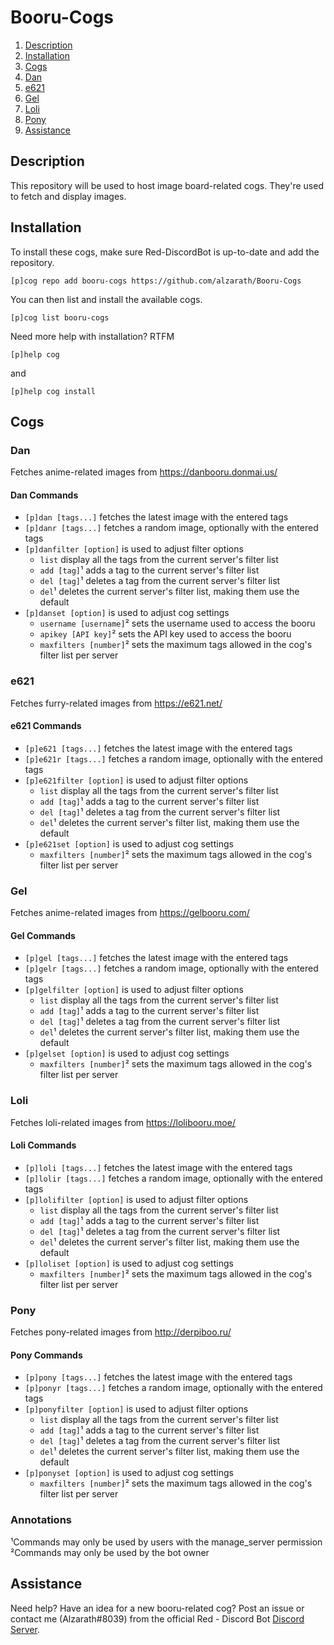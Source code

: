 # Booru-Cogs

1. [Description](#description)
2. [Installation](#installation)
3. [Cogs](#cogs)
  1. [Dan](#dan)
  2. [e621](#e621)
  3. [Gel](#gel)
  4. [Loli](#loli)
  5. [Pony](#pony)
4. [Assistance](#assistance)

## Description
This repository will be used to host image board-related cogs. They're used to
fetch and display images.

## Installation
To install these cogs, make sure Red-DiscordBot is up-to-date and add the
repository.

```
[p]cog repo add booru-cogs https://github.com/alzarath/Booru-Cogs
```

You can then list and install the available cogs.

```
[p]cog list booru-cogs
```

Need more help with installation? RTFM

```
[p]help cog
```

and

```
[p]help cog install
```

## Cogs
### Dan
Fetches anime-related images from <https://danbooru.donmai.us/>

#### Dan Commands
- `[p]dan [tags...]` fetches the latest image with the entered tags
- `[p]danr [tags...]` fetches a random image, optionally with the entered tags
- `[p]danfilter [option]` is used to adjust filter options
  - `list` display all the tags from the current server's filter list
  - `add [tag]`¹ adds a tag to the current server's filter list
  - `del [tag]`¹ deletes a tag from the current server's filter list
  - `del`¹ deletes the current server's filter list, making them use the default
- `[p]danset [option]` is used to adjust cog settings
  - `username [username]`² sets the username used to access the booru
  - `apikey [API key]`² sets the API key used to access the booru
  - `maxfilters [number]`² sets the maximum tags allowed in the cog's filter
    list per server

### e621
Fetches furry-related images from <https://e621.net/>

#### e621 Commands
- `[p]e621 [tags...]` fetches the latest image with the entered tags
- `[p]e621r [tags...]` fetches a random image, optionally with the entered tags
- `[p]e621filter [option]` is used to adjust filter options
  - `list` display all the tags from the current server's filter list
  - `add [tag]`¹ adds a tag to the current server's filter list
  - `del [tag]`¹ deletes a tag from the current server's filter list
  - `del`¹ deletes the current server's filter list, making them use the default
- `[p]e621set [option]` is used to adjust cog settings
  - `maxfilters [number]`² sets the maximum tags allowed in the cog's filter
    list per server

### Gel
Fetches anime-related images from <https://gelbooru.com/>

#### Gel Commands
- `[p]gel [tags...]` fetches the latest image with the entered tags
- `[p]gelr [tags...]` fetches a random image, optionally with the entered tags
- `[p]gelfilter [option]` is used to adjust filter options
  - `list` display all the tags from the current server's filter list
  - `add [tag]`¹ adds a tag to the current server's filter list
  - `del [tag]`¹ deletes a tag from the current server's filter list
  - `del`¹ deletes the current server's filter list, making them use the default
- `[p]gelset [option]` is used to adjust cog settings
  - `maxfilters [number]`² sets the maximum tags allowed in the cog's filter
    list per server

### Loli
Fetches loli-related images from <https://lolibooru.moe/>

#### Loli Commands
- `[p]loli [tags...]` fetches the latest image with the entered tags
- `[p]lolir [tags...]` fetches a random image, optionally with the entered tags
- `[p]lolifilter [option]` is used to adjust filter options
  - `list` display all the tags from the current server's filter list
  - `add [tag]`¹ adds a tag to the current server's filter list
  - `del [tag]`¹ deletes a tag from the current server's filter list
  - `del`¹ deletes the current server's filter list, making them use the default
- `[p]loliset [option]` is used to adjust cog settings
  - `maxfilters [number]`² sets the maximum tags allowed in the cog's filter
    list per server

### Pony
Fetches pony-related images from <http://derpiboo.ru/>

#### Pony Commands
- `[p]pony [tags...]` fetches the latest image with the entered tags
- `[p]ponyr [tags...]` fetches a random image, optionally with the entered tags
- `[p]ponyfilter [option]` is used to adjust filter options
  - `list` display all the tags from the current server's filter list
  - `add [tag]`¹ adds a tag to the current server's filter list
  - `del [tag]`¹ deletes a tag from the current server's filter list
  - `del`¹ deletes the current server's filter list, making them use the default
- `[p]ponyset [option]` is used to adjust cog settings
  - `maxfilters [number]`² sets the maximum tags allowed in the cog's filter
    list per server

### Annotations
¹Commands may only be used by users with the manage_server permission
²Commands may only be used by the bot owner

## Assistance
Need help? Have an idea for a new booru-related cog?
Post an issue or contact me (Alzarath#8039) from the official
Red - Discord Bot [Discord Server](https://discord.gg/0k4npTwMvTpv9wrh).
